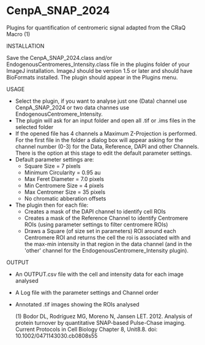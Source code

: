 # CenpA_SNAP_2024

Plugins for quantification of centromeric signal adapted from the CRaQ Macro (1) 

INSTALLATION

Save the CenpA_SNAP_2024.class and/or EndogenousCentromeres_Intensity.class file in the plugins folder of your ImageJ installation. ImageJ should be version 1.5 or later and should have BioFormats installed. The plugin should appear in the Plugins menu.

USAGE

- Select the plugin, if you want to analyse just one (Data) channel use CenpA_SNAP_2024 or two data channes use EndogenousCentromere_Intensity.
- The plugin will ask for an input folder and open all .tif or .ims files in the selected folder
- If the opened file has 4 channels a Maximum Z-Projection is performed. For the first file in the folder a dialog box will
appear asking for the channel number (0-3) for the Data, Reference, DAPI and other Channels. There is the option at this stage to edit the default parameter settings.
- Default parameter settings are:
  - Square Size = 7 pixels
  - Minimum Circularity = 0.95 au
  - Max Feret Diameter = 7.0 pixels
  - Min Centromere Size = 4 pixels
  - Max Centromer Size = 35 pixels
  - No chromatic abberation offsets
- The plugin then for each file:
  - Creates a mask of the DAPI channel to identify cell ROIs
  - Creates a mask of the Reference Channel to identify Centromere ROIs (using parameter settings to filter centromere ROIs)
  - Draws a Square (of size set in parameters) ROI around each Centromere ROI and returns the cell the roi is associated with and the max-min intensity in that region in the data channel (and in the 'other' channel for the EndogenousCentromere_Intensity plugin).

OUTPUT
- An OUTPUT.csv file with the cell and intensity data for each image analysed
- A Log file with the parameter settings and Channel order
- Annotated .tif images showing the ROIs analysed

  (1) Bodor DL, Rodríguez MG, Moreno N, Jansen LET. 2012. Analysis of protein turnover by quantitative SNAP-based Pulse-Chase imaging. Current Protocols in Cell Biology Chapter 8, Unit8.8. doi: 10.1002/0471143030.cb0808s55
